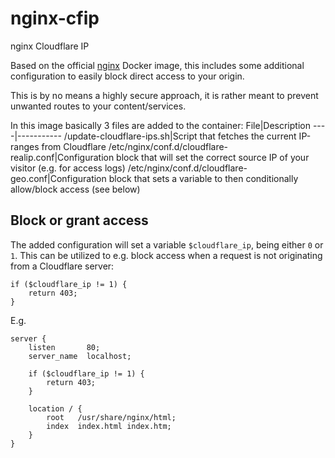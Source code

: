 nginx-cfip
===
nginx Cloudflare IP

Based on the official [nginx](https://hub.docker.com/_/nginx) Docker image, this includes some additional configuration to easily block direct access to your origin.

This is by no means a highly secure approach, it is rather meant to prevent unwanted routes to your content/services.

In this image basically 3 files are added to the container:
File|Description
----|-----------
/update-cloudflare-ips.sh|Script that fetches the current IP-ranges from Cloudflare
/etc/nginx/conf.d/cloudflare-realip.conf|Configuration block that will set the correct source IP of your visitor (e.g. for access logs)
/etc/nginx/conf.d/cloudflare-geo.conf|Configuration block that sets a variable to then conditionally allow/block access (see below)

Block or grant access
---
The added configuration will set a variable `$cloudflare_ip`, being either `0` or `1`. This can be utilized to e.g. block access when a request is not originating from a Cloudflare server:
```
if ($cloudflare_ip != 1) {
    return 403;
}
```

E.g.
```
server {
    listen       80;
    server_name  localhost;

    if ($cloudflare_ip != 1) {
        return 403;
    }

    location / {
        root   /usr/share/nginx/html;
        index  index.html index.htm;
    }
}
```
